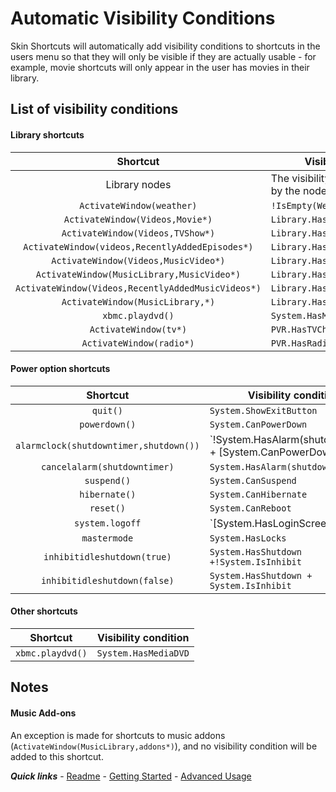 # Automatic Visibility Conditions

Skin Shortcuts will automatically add visibility conditions to shortcuts in the users menu so that they will only be visible if they are actually usable - for example, movie shortcuts will only appear in the user has movies in their library.

## List of visibility conditions

#### Library shortcuts

| Shortcut | Visibility condition |
| :------: | -------------------- |
| Library nodes | The visibility condition specified by the node |
| `ActivateWindow(weather)` | `!IsEmpty(Weather.Plugin)` |
| `ActivateWindow(Videos,Movie*)` | `Library.HasContent(Movies)` |
| `ActivateWindow(Videos,TVShow*)` | `Library.HasContent(TVShows)` |
| `ActivateWindow(videos,RecentlyAddedEpisodes*)` | `Library.HasContent(TVShows)` |
| `ActivateWindow(Videos,MusicVideo*)` | `Library.HasContent(MusicVideos)` |
| `ActivateWindow(MusicLibrary,MusicVideo*)` | `Library.HasContent(MusicVideos)` |
| `ActivateWindow(Videos,RecentlyAddedMusicVideos*)` | `Library.HasContent(MusicVideos)` |
| `ActivateWindow(MusicLibrary,*)` | `Library.HasContent(Music)` |
| `xbmc.playdvd()` | `System.HasMediaDVD` |
| `ActivateWindow(tv*)` | `PVR.HasTVChannels` |
| `ActivateWindow(radio*)` | `PVR.HasRadioChannels` |

#### Power option shortcuts

| Shortcut | Visibility condition |
| :------: | -------------------- |
| `quit()` | `System.ShowExitButton` |
| `powerdown()` | `System.CanPowerDown` |
| `alarmclock(shutdowntimer,shutdown())` | `!System.HasAlarm(shutdowntimer) + [System.CanPowerDown | System.CanSuspend | System.CanHibernate]` |
| `cancelalarm(shutdowntimer)` | `System.HasAlarm(shutdowntimer)` |
| `suspend()` | `System.CanSuspend` |
| `hibernate()` | `System.CanHibernate` |
| `reset()` | `System.CanReboot` |
| `system.logoff` | `[System.HasLoginScreen | IntegerGreaterThan(System.ProfileCount,1)] + System.Loggedon` |
| `mastermode` | `System.HasLocks` |
| `inhibitidleshutdown(true)` | `System.HasShutdown +!System.IsInhibit` |
| `inhibitidleshutdown(false)` | `System.HasShutdown + System.IsInhibit` |

#### Other shortcuts

| Shortcut | Visibility condition |
| :------: | -------------------- |
| `xbmc.playdvd()` | `System.HasMediaDVD` |


## Notes

#### Music Add-ons

An exception is made for shortcuts to music addons (`ActivateWindow(MusicLibrary,addons*)`), and no visibility condition will be added to this shortcut.

***Quick links*** - [Readme](../../README.md) - [Getting Started](../started/Getting%20Started.md) - [Advanced Usage](../advanced/Advanced%20Usage.md)